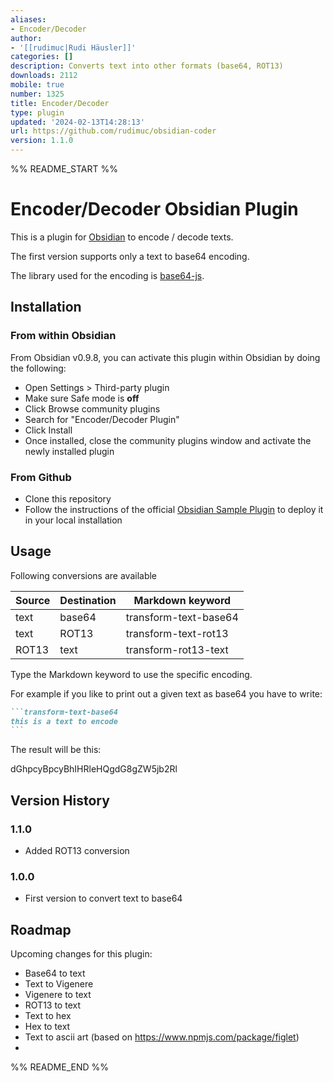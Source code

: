```yaml
---
aliases:
- Encoder/Decoder
author:
- '[[rudimuc|Rudi Häusler]]'
categories: []
description: Converts text into other formats (base64, ROT13)
downloads: 2112
mobile: true
number: 1325
title: Encoder/Decoder
type: plugin
updated: '2024-02-13T14:28:13'
url: https://github.com/rudimuc/obsidian-coder
version: 1.1.0
---
```


%% README_START %%

# Encoder/Decoder Obsidian Plugin

This is a plugin for [Obsidian](https://obsidian.md) to encode / decode texts.

The first version supports only a text to base64 encoding.

The library used for the encoding is [base64-js](https://github.com/beatgammit/base64-js).


## Installation
### From within Obsidian
From Obsidian v0.9.8, you can activate this plugin within Obsidian by doing the following:
- Open Settings > Third-party plugin
- Make sure Safe mode is **off**
- Click Browse community plugins
- Search for "Encoder/Decoder Plugin"
- Click Install
- Once installed, close the community plugins window and activate the newly installed plugin

### From Github
- Clone this repository
- Follow the instructions of the official [Obsidian Sample Plugin](https://github.com/obsidianmd/obsidian-sample-plugin) to deploy it in your local installation

## Usage

Following conversions are available

| Source    | Destination   | Markdown keyword       |
|-----------|---------------|------------------------|
| text      | base64        | transform-text-base64  |
| text      | ROT13         | transform-text-rot13   |
| ROT13     | text          | transform-rot13-text   |


Type the Markdown keyword to use the specific encoding.

For example if you like to print out a given text as base64 you have to write:

````markdown
```transform-text-base64
this is a text to encode
```
````

The result will be this:

dGhpcyBpcyBhIHRleHQgdG8gZW5jb2Rl

## Version History

### 1.1.0
- Added ROT13 conversion

### 1.0.0
- First version to convert text to base64


## Roadmap

Upcoming changes for this plugin:

- Base64 to text
- Text to Vigenere
- Vigenere to text
- ROT13 to text
- Text to hex
- Hex to text
- Text to ascii art (based on https://www.npmjs.com/package/figlet)
- 


%% README_END %%